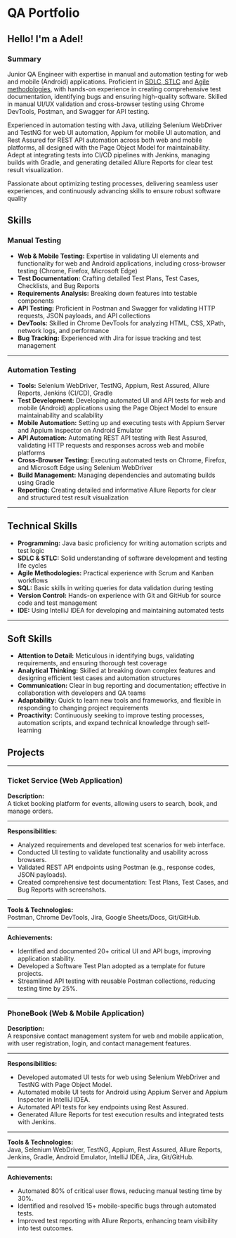 # QA Portfolio

## Hello! I'm a Adel!

### Summary
Junior QA Engineer with expertise in manual and automation testing for web and mobile (Android) applications. Proficient in [SDLC, STLC](https://github.com/AdelOrobets/portfolio/blob/main/SDLC_and_STLC.md)
and [Agile methodologies](https://github.com/AdelOrobets/portfolio/blob/main/Agile%20Methodologies%20(Scrum%20%26%20Kanban).md), with hands-on experience in creating comprehensive test documentation, identifying bugs and ensuring high-quality 
software. Skilled in manual UI/UX validation and cross-browser testing using Chrome DevTools, Postman, and Swagger for API testing. 

Experienced in automation testing with Java, utilizing Selenium WebDriver and TestNG for web 
UI automation, Appium for mobile UI automation, and Rest Assured for REST API automation across 
both web and mobile platforms, all designed with the Page Object Model for maintainability. 
Adept at integrating tests into CI/CD pipelines with Jenkins, managing builds with Gradle, and 
generating detailed Allure Reports for clear test result visualization. 

Passionate about 
optimizing testing processes, delivering seamless user experiences, and continuously advancing skills 
to ensure robust software quality

## Skills

### Manual Testing

- **Web & Mobile Testing:** Expertise in validating UI elements and functionality for web and Android applications, including cross-browser testing (Chrome, Firefox, Microsoft Edge)
- **Test Documentation:** Crafting detailed Test Plans, Test Cases, Checklists, and Bug Reports
- **Requirements Analysis:** Breaking down features into testable components 
- **API Testing:** Proficient in Postman and Swagger for validating HTTP requests, JSON payloads, and API collections
- **DevTools:** Skilled in Chrome DevTools for analyzing HTML, CSS, XPath, network logs, and performance 
- **Bug Tracking:** Experienced with Jira for issue tracking and test management

---

### Automation Testing

- **Tools:** Selenium WebDriver, TestNG, Appium, Rest Assured, Allure Reports, Jenkins (CI/CD), Gradle
- **Test Development:** Developing automated UI and API tests for web and mobile (Android) applications using the Page Object Model to ensure maintainability and scalability
- **Mobile Automation:** Setting up and executing tests with Appium Server and Appium Inspector on Android Emulator
- **API Automation:** Automating REST API testing with Rest Assured, validating HTTP requests and responses across web and mobile platforms 
- **Cross-Browser Testing:** Executing automated tests on Chrome, Firefox, and Microsoft Edge using Selenium WebDriver 
- **Build Management:** Managing dependencies and automating builds using Gradle 
- **Reporting:** Creating detailed and informative Allure Reports for clear and structured test result visualization 

---

## Technical Skills

- **Programming:** Java basic proficiency for writing automation scripts and test logic
- **SDLC & STLC:** Solid understanding of software development and testing life cycles 
- **Agile Methodologies:** Practical experience with Scrum and Kanban workflows
- **SQL:** Basic skills in writing queries for data validation during testing
- **Version Control:** Hands-on experience with Git and GitHub for source code and test management
- **IDE:** Using IntelliJ IDEA for developing and maintaining automated tests 

---

## Soft Skills

- **Attention to Detail:** Meticulous in identifying bugs, validating requirements, and ensuring thorough test coverage
- **Analytical Thinking:** Skilled at breaking down complex features and designing efficient test cases and automation structures 
- **Communication:** Clear in bug reporting and documentation; effective in collaboration with developers and QA teams
- **Adaptability:** Quick to learn new tools and frameworks, and flexible in responding to changing project requirements 
- **Proactivity:** Continuously seeking to improve testing processes, automation scripts, and expand technical knowledge through self-learning

## Projects

---

### Ticket Service (Web Application)

**Description:**  
A ticket booking platform for events, allowing users to search, book, and manage orders.

---

**Responsibilities:**

- Analyzed requirements and developed test scenarios for web interface.
- Conducted UI testing to validate functionality and usability across browsers. 
- Validated REST API endpoints using Postman (e.g., response codes, JSON payloads).  
- Created comprehensive test documentation: Test Plans, Test Cases, and Bug Reports with screenshots.

---

**Tools & Technologies:**  
Postman, Chrome DevTools, Jira, Google Sheets/Docs, Git/GitHub.

---

**Achievements:**

- Identified and documented 20+ critical UI and API bugs, improving application stability.  
- Developed a Software Test Plan adopted as a template for future projects.  
- Streamlined API testing with reusable Postman collections, reducing testing time by 25%.

---

### PhoneBook (Web & Mobile Application)

**Description:**  
A responsive contact management system for web and mobile application, with user registration, login, and contact management features.

---

**Responsibilities:**

- Developed automated UI tests for web using Selenium WebDriver and TestNG with Page Object Model.  
- Automated mobile UI tests for Android using Appium Server and Appium Inspector in IntelliJ IDEA.  
- Automated API tests for key endpoints using Rest Assured.  
- Generated Allure Reports for test execution results and integrated tests with Jenkins.

---

**Tools & Technologies:**  
Java, Selenium WebDriver, TestNG, Appium, Rest Assured, Allure Reports, Jenkins, Gradle, Android Emulator, IntelliJ IDEA, Jira, Git/GitHub.

---

**Achievements:**

- Automated 80% of critical user flows, reducing manual testing time by 30%.  
- Identified and resolved 15+ mobile-specific bugs through automated tests.  
- Improved test reporting with Allure Reports, enhancing team visibility into test outcomes.

